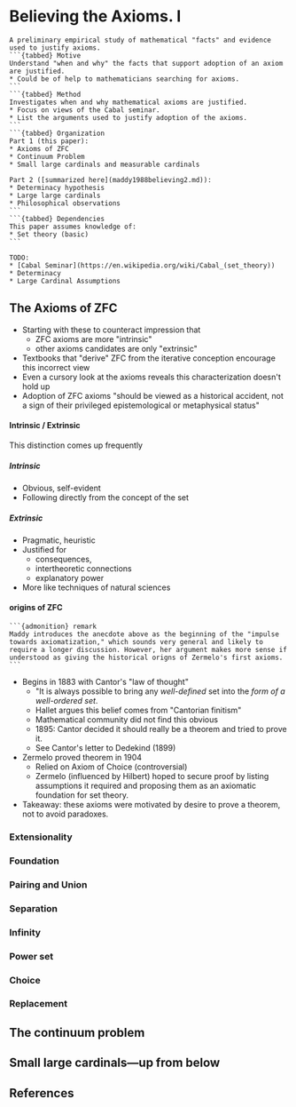 # Believing the Axioms. I

````{dropdown} Gloss
A preliminary empirical study of mathematical "facts" and evidence used to justify axioms.
```{tabbed} Motive 
Understand "when and why" the facts that support adoption of an axiom are justified.
* Could be of help to mathematicians searching for axioms.
```
```{tabbed} Method
Investigates when and why mathematical axioms are justified.
* Focus on views of the Cabal seminar.
* List the arguments used to justify adoption of the axioms.
```
```{tabbed} Organization
Part 1 (this paper):
* Axioms of ZFC
* Continuum Problem
* Small large cardinals and measurable cardinals

Part 2 ([summarized here](maddy1988believing2.md)):
* Determinacy hypothesis
* Large large cardinals
* Philosophical observations
```
```{tabbed} Dependencies 
This paper assumes knowledge of:
* Set theory (basic)
```
```` 
```{dropdown} Background
TODO:
* [Cabal Seminar](https://en.wikipedia.org/wiki/Cabal_(set_theory))
* Determinacy
* Large Cardinal Assumptions
```
## The Axioms of ZFC
* Starting with these to counteract impression that 
    * ZFC axioms are more "intrinsic" 
    * other axioms candidates are only "extrinsic" 
* Textbooks that "derive" ZFC from the iterative conception encourage this incorrect view
* Even a cursory look at the axioms reveals this characterization doesn't hold up
* Adoption of ZFC axioms "should be viewed as a historical accident, not a sign of their privileged epistemological or metaphysical status"

#### Intrinsic / Extrinsic
This distinction comes up frequently

##### Intrinsic
* Obvious, self-evident
* Following directly from the concept of the set

##### Extrinsic
* Pragmatic, heuristic
* Justified for 
    * consequences,
    * intertheoretic connections
    * explanatory power
* More like techniques of natural sciences

#### origins of ZFC
````{margin}
```{admonition} remark
Maddy introduces the anecdote above as the beginning of the "impulse towards axiomatization," which sounds very general and likely to require a longer discussion. However, her argument makes more sense if understood as giving the historical origns of Zermelo's first axioms.
```
````
* Begins in 1883 with Cantor's "law of thought"
    * "It is always possible to bring any _well-defined_ set into the _form of a well-ordered set_.
    * Hallet argues this belief comes from "Cantorian finitism"
    * Mathematical community did not find this obvious
    * 1895: Cantor decided it should really be a theorem and tried to prove it.
    * See Cantor's letter to Dedekind (1899)
* Zermelo proved theorem in 1904
    * Relied on Axiom of Choice (controversial)
    * Zermelo (influenced by Hilbert) hoped to secure proof by listing assumptions it required and proposing them as an axiomatic foundation for set theory.
* Takeaway: these axioms were motivated by desire to prove a theorem, not to avoid paradoxes.


### Extensionality

### Foundation 

### Pairing and Union 

### Separation 

### Infinity 

### Power set

### Choice 

### Replacement

## The continuum problem

## Small large cardinals—up from below

## References
